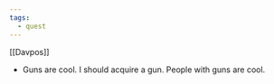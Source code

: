 ```yaml
---
tags:
  - quest
---
```



[[Davpos]]
- Guns are cool. I should acquire a gun. People with guns are cool.